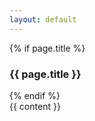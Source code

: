 ```yaml
---
layout: default
---
```

{% if page.title %}
<h3 class="prompt"><span class="cmd" data-interval="{{ 100 | divided_by: page.title.size | plus: 10 }}">{{ page.title }}</span></h3>
{% endif %}

<div class="page">{{ content }}</div>